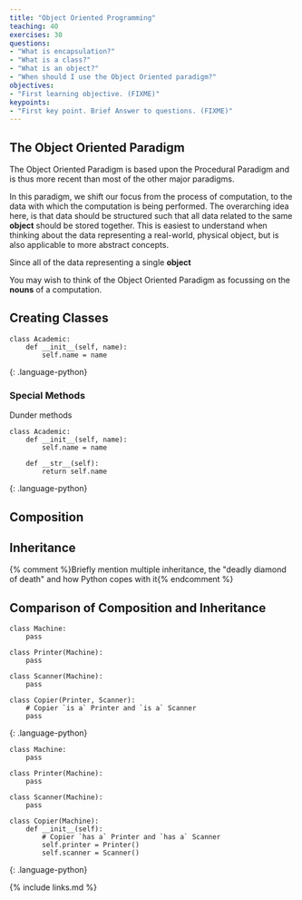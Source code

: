 ```yaml
---
title: "Object Oriented Programming"
teaching: 40
exercises: 30
questions:
- "What is encapsulation?"
- "What is a class?"
- "What is an object?"
- "When should I use the Object Oriented paradigm?"
objectives:
- "First learning objective. (FIXME)"
keypoints:
- "First key point. Brief Answer to questions. (FIXME)"
---
```


## The Object Oriented Paradigm

The Object Oriented Paradigm is based upon the Procedural Paradigm and is thus more recent than most of the other major paradigms.

In this paradigm, we shift our focus from the process of computation, to the data with which the computation is being performed.
The overarching idea here, is that data should be structured such that all data related to the same **object** should be stored together.
This is easiest to understand when thinking about the data representing a real-world, physical object, but is also applicable to more abstract concepts.

Since all of the data representing a single **object**

You may wish to think of the Object Oriented Paradigm as focussing on the **nouns** of a computation.

## Creating Classes

~~~
class Academic:
    def __init__(self, name):
        self.name = name
~~~
{: .language-python}

### Special Methods

Dunder methods

~~~
class Academic:
    def __init__(self, name):
        self.name = name

    def __str__(self):
        return self.name
~~~
{: .language-python}

## Composition

## Inheritance
{% comment %}Briefly mention multiple inheritance, the "deadly diamond of death" and how Python copes with it{% endcomment %}

## Comparison of Composition and Inheritance
~~~
class Machine:
    pass

class Printer(Machine):
    pass

class Scanner(Machine):
    pass

class Copier(Printer, Scanner):
    # Copier `is a` Printer and `is a` Scanner
    pass
~~~
{: .language-python}

~~~
class Machine:
    pass

class Printer(Machine):
    pass

class Scanner(Machine):
    pass

class Copier(Machine):
    def __init__(self):
        # Copier `has a` Printer and `has a` Scanner
        self.printer = Printer()
        self.scanner = Scanner()
~~~
{: .language-python}

{% include links.md %}

